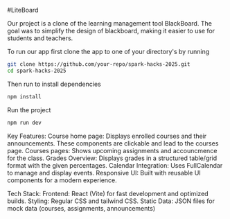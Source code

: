 
#LiteBoard

Our project is a clone of the learning management tool BlackBoard. The goal was to simplify the design of blackboard, making it easier to use for students and teachers.

To run our app first clone the app to one of your directory's by running

```bash
git clone https://github.com/your-repo/spark-hacks-2025.git
cd spark-hacks-2025
```

Then run to install dependencies

```bash
npm install
```

Run the project

```bash
npm run dev
```

Key Features:
Course home page: Displays enrolled courses and their announcements. These components are clickable and lead to the courses page.
Courses pages: Shows upcoming assignments and accouncmence for the class.
Grades Overview: Displays grades in a structured table/grid format with the given percentages.
Calendar Integration: Uses FullCalendar to manage and display events.
Responsive UI: Built with reusable UI components for a modern experience.

Tech Stack:
Frontend: React (Vite) for fast development and optimized builds.
Styling: Regular CSS and tailwind CSS.
Static Data: JSON files for mock data (courses, assignments, announcements)

